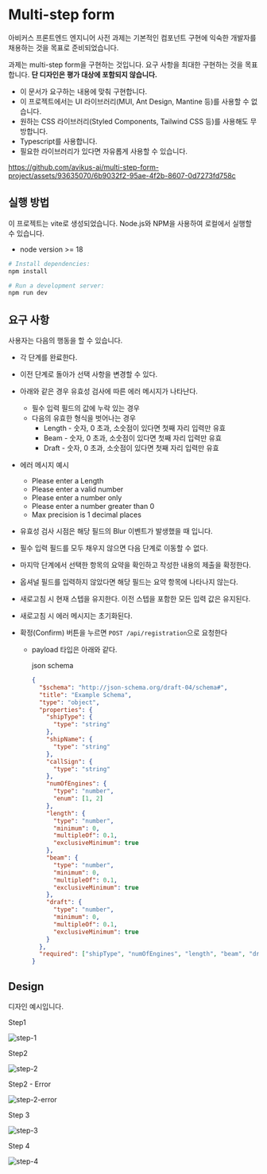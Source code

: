 # Multi-step form

아비커스 프론트엔드 엔지니어 사전 과제는 기본적인 컴포넌트 구현에 익숙한 개발자를 채용하는 것을 목표로 준비되었습니다.

과제는 multi-step form을 구현하는 것입니다. 요구 사항을 최대한 구현하는 것을 목표합니다. **단 디자인은 평가 대상에 포함되지 않습니다.**

- 이 문서가 요구하는 내용에 맞춰 구현합니다.
- 이 프로젝트에서는 UI 라이브러리(MUI, Ant Design, Mantine 등)를 사용할 수 없습니다.
- 원하는 CSS 라이브러리(Styled Components, Tailwind CSS 등)를 사용해도 무방합니다.
- Typescript를 사용합니다.
- 필요한 라이브러리가 있다면 자유롭게 사용할 수 있습니다.

https://github.com/avikus-ai/multi-step-form-project/assets/93635070/6b9032f2-95ae-4f2b-8607-0d7273fd758c


## 실행 방법

이 프로젝트는 vite로 생성되었습니다. Node.js와 NPM을 사용하여 로컬에서 실행할 수 있습니다.
- node version >= 18

```bash
# Install dependencies:
npm install

# Run a development server:
npm run dev
```

## 요구 사항

사용자는 다음의 행동을 할 수 있습니다.

- 각 단계를 완료한다.
- 이전 단계로 돌아가 선택 사항을 변경할 수 있다.
- 아래와 같은 경우 유효성 검사에 따른 에러 메시지가 나타난다.
  - 필수 입력 필드의 값에 누락 있는 경우
  - 다음의 유효한 형식을 벗어나는 경우
    - Length - 숫자, 0 초과, 소숫점이 있다면 첫째 자리 입력만 유효
    - Beam - 숫자, 0 초과, 소숫점이 있다면 첫째 자리 입력만 유효
    - Draft - 숫자, 0 초과, 소숫점이 있다면 첫째 자리 입력만 유효
- 에러 메시지 예시
  - Please enter a Length
  - Please enter a valid number
  - Please enter a number only
  - Please enter a number greater than 0
  - Max precision is 1 decimal places
- 유효성 검사 시점은 해당 필드의 Blur 이벤트가 발생했을 때 입니다.
- 필수 입력 필드를 모두 채우지 않으면 다음 단계로 이동할 수 없다.
- 마지막 단계에서 선택한 항목의 요약을 확인하고 작성한 내용의 제출을 확정한다.
- 옵셔널 필드를 입력하지 않았다면 해당 필드는 요약 항목에 나타나지 않는다.
- 새로고침 시 현재 스텝을 유지한다. 이전 스텝을 포함한 모든 입력 값은 유지된다.
- 새로고침 시 에러 메시지는 초기화된다.
- 확정(Confirm) 버튼을 누르면 `POST /api/registration`으로 요청한다

  - payload 타입은 아래와 같다.

    json schema

    ```json
    {
      "$schema": "http://json-schema.org/draft-04/schema#",
      "title": "Example Schema",
      "type": "object",
      "properties": {
        "shipType": {
          "type": "string"
        },
        "shipName": {
          "type": "string"
        },
        "callSign": {
          "type": "string"
        },
        "numOfEngines": {
          "type": "number",
          "enum": [1, 2]
        },
        "length": {
          "type": "number",
          "minimum": 0,
          "multipleOf": 0.1,
          "exclusiveMinimum": true
        },
        "beam": {
          "type": "number",
          "minimum": 0,
          "multipleOf": 0.1,
          "exclusiveMinimum": true
        },
        "draft": {
          "type": "number",
          "minimum": 0,
          "multipleOf": 0.1,
          "exclusiveMinimum": true
        }
      },
      "required": ["shipType", "numOfEngines", "length", "beam", "draft"]
    }
    ```

## Design

디자인 예시입니다.

Step1

![step-1](/design/step-1.png)

Step2

![step-2](/design/step-2.png)

Step2 - Error

![step-2-error](/design/step-2-error.png)

Step 3

![step-3](/design/step-3.png)

Step 4

![step-4](/design/step-4.png)
